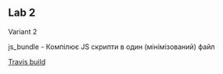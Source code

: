 ## Lab 2

Variant 2

js_bundle - Компілює JS скрипти в один (мінімізований) файл


[Travis build](https://travis-ci.com/github/mdapathy/arch-design-2/builds/157270882)